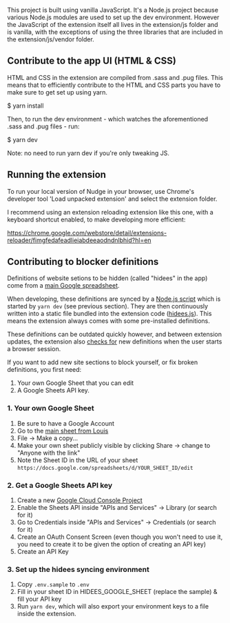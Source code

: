 This project is built using vanilla JavaScript. It's a Node.js project because various Node.js modules are used to set up the dev environment. However the JavaScript of the extension itself all lives in the extension/js folder and is vanilla, with the exceptions of using the three libraries that are included in the extension/js/vendor folder.

## Contribute to the app UI (HTML & CSS)

HTML and CSS in the extension are compiled from .sass and .pug files. This means that to efficiently contribute to the HTML and CSS parts you have to make sure to get set up using yarn.

$ yarn install

Then, to run the dev environment - which watches the aforementioned .sass and .pug files - run:

$ yarn dev

Note: no need to run yarn dev if you're only tweaking JS.

## Running the extension

To run your local version of Nudge in your browser, use Chrome's developer tool 'Load unpacked extension' and select the extension folder.

I recommend using an extension reloading extension like this one, with a keyboard shortcut enabled, to make developing more efficient:

https://chrome.google.com/webstore/detail/extensions-reloader/fimgfedafeadlieiabdeeaodndnlbhid?hl=en

## Contributing to blocker definitions

Definitions of website setions to be hidden (called "hidees" in the app) come from a [main Google spreadsheet](https://docs.google.com/spreadsheets/d/1Y-xQb1qRgnicD_0M-8REXKbSPi4lnsQW7lqUqh52fiw/edit#gid=0).

When developing, these definitions are synced by a [Node.js script](https://github.com/louisbarclay/nudge/blob/master/extension/js/background/sync-hidees.js) which is started by `yarn dev` (see previous section). They are then continuously written into a static file bundled into the extension code ([hidees.js](https://github.com/louisbarclay/nudge/blob/master/extension/js/vars/hidees.js)). This means the extension always comes with some pre-installed definitions.

These definitions can be outdated quickly however, and between extension updates, the extension also [checks for](https://github.com/louisbarclay/nudge/blob/ef28da111287b11f1da7d96c38edd9023761f6e7/extension/js/background/sync-hidees.js) new definitions when the user starts a browser session.

If you want to add new site sections to block yourself, or fix broken definitions, you first need:
1. Your own Google Sheet that you can edit
2. A Google Sheets API key.

### 1. Your own Google Sheet

1. Be sure to have a Google Account 
2. Go to the [main sheet from Louis](https://docs.google.com/spreadsheets/d/1Y-xQb1qRgnicD_0M-8REXKbSPi4lnsQW7lqUqh52fiw/edit#gid=0)
3. File -> Make a copy...
4. Make your own sheet publicly visible by clicking Share -> change to "Anyone with the link"
5. Note the Sheet ID in the URL of your sheet `https://docs.google.com/spreadsheets/d/YOUR_SHEET_ID/edit`

### 2. Get a Google Sheets API key

1. Create a new [Google Cloud Console Project](https://console.cloud.google.com/)
2. Enable the Sheets API inside "APIs and Services" -> Library (or search for it)
3. Go to Credentials inside "APIs and Services" -> Credentials (or search for it)
3. Create an OAuth Consent Screen (even though you won't need to use it, you need to create it to be given the option of creating an API key)
4. Create an API Key
### 3. Set up the hidees syncing environment

1. Copy `.env.sample` to `.env`
2. Fill in your sheet ID in HIDEES_GOOGLE_SHEET (replace the sample) & fill your API key
3. Run `yarn dev`, which will also export your environment keys to a file inside the extension.